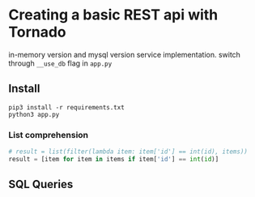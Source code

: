 # Creating a basic REST api with Tornado

in-memory version and mysql version service implementation. switch through `__use_db` flag in `app.py`

## Install

```
pip3 install -r requirements.txt
python3 app.py
```

### List comprehension

```py
# result = list(filter(lambda item: item['id'] == int(id), items))
result = [item for item in items if item['id'] == int(id)]
```

## SQL Queries
